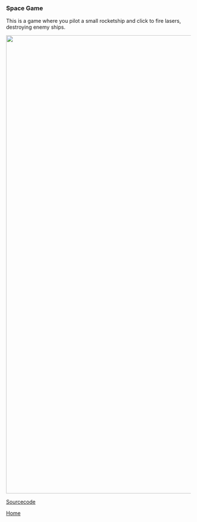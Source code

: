 ### Space Game

This is a game where you pilot a small rocketship and click to fire lasers, destroying enemy ships.

<img src = "https://cosmaniac.github.io/Portfolio_2017-2018/SpaceGame/Capture.PNG" width = "1250">

[Sourcecode](https://cosmaniac.github.io/Portfolio_2017-2018/SpaceGame/Markdown/README.md)

[Home](https://cosmaniac.github.io/Portfolio_2017-2018/)
